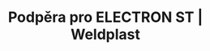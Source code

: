 ---
Filename: "podpera-pro-electron-st"
Link: "file:/Users/vinayakpatel/Downloads/www.weldplast.cz/podpera-pro-electron-st"
product_name: "Podpěra pro ELECTRON ST"
product_id: "Obj. číslo:151.068"
title: "Podpěra pro ELECTRON ST | Weldplast"
product_desc: ""
product_specs: ""
product_downloads: ""
href: ""
p_desc_2: ""
accessories: ""
similar_products: ""
---